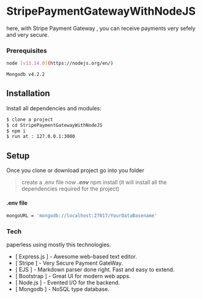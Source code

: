 # StripePaymentGatewayWithNodeJS

here, with Stripe Payment Gateway , you can receive payments very sefely and very secure.   

### Prerequisites
   ```bash 
node [v13.14.0](https://nodejs.org/en/)
```
   ```bash 
Mongodb v4.2.2
```

## Installation

Install all dependencies and modules:
```bash
$ clone a project
$ cd StripePaymentGatewayWithNodeJS
$ npm i
$ run at : 127.0.0.1:3000
```

## Setup
Once you clone or download project go into you folder
> create a .env file
 >now ***.env***
 >npm install (it will install all the dependencies required for the project)
 
#### .env file

```bash 
mongoURL = 'mongodb://localhost:27017/YourDataBasename'
```

### Tech

paperless using mostly this technologies.

* [ Express.js ] - Awesome web-based text editor.
* [ Stripe ] - Very Secure Payment GateWay. 
* [ EJS ] - Markdown parser done right. Fast and easy to extend.
* [ Bootstrap ] - Great UI for modern web apps.
* [ Node.js ] - Evented I/O for the backend.
* [ Mongodb ] - NoSQL type database.
